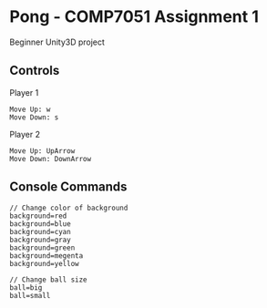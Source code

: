 # Pong - COMP7051 Assignment 1
Beginner Unity3D project

## Controls
Player 1
```
Move Up: w
Move Down: s
```

Player 2
```
Move Up: UpArrow
Move Down: DownArrow
```

## Console Commands
```
// Change color of background
background=red
background=blue
background=cyan
background=gray
background=green
background=megenta
background=yellow

// Change ball size
ball=big
ball=small
```
